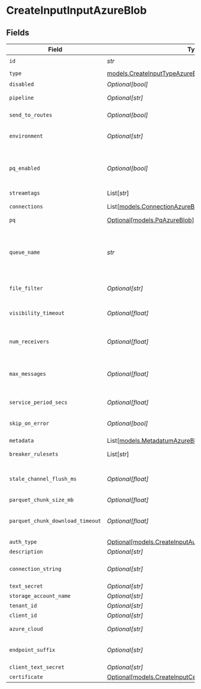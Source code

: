 # CreateInputInputAzureBlob


## Fields

| Field                                                                                                                                                                                                                                                                                                | Type                                                                                                                                                                                                                                                                                                 | Required                                                                                                                                                                                                                                                                                             | Description                                                                                                                                                                                                                                                                                          |
| ---------------------------------------------------------------------------------------------------------------------------------------------------------------------------------------------------------------------------------------------------------------------------------------------------- | ---------------------------------------------------------------------------------------------------------------------------------------------------------------------------------------------------------------------------------------------------------------------------------------------------- | ---------------------------------------------------------------------------------------------------------------------------------------------------------------------------------------------------------------------------------------------------------------------------------------------------- | ---------------------------------------------------------------------------------------------------------------------------------------------------------------------------------------------------------------------------------------------------------------------------------------------------- |
| `id`                                                                                                                                                                                                                                                                                                 | *str*                                                                                                                                                                                                                                                                                                | :heavy_check_mark:                                                                                                                                                                                                                                                                                   | Unique ID for this input                                                                                                                                                                                                                                                                             |
| `type`                                                                                                                                                                                                                                                                                               | [models.CreateInputTypeAzureBlob](../models/createinputtypeazureblob.md)                                                                                                                                                                                                                             | :heavy_check_mark:                                                                                                                                                                                                                                                                                   | N/A                                                                                                                                                                                                                                                                                                  |
| `disabled`                                                                                                                                                                                                                                                                                           | *Optional[bool]*                                                                                                                                                                                                                                                                                     | :heavy_minus_sign:                                                                                                                                                                                                                                                                                   | N/A                                                                                                                                                                                                                                                                                                  |
| `pipeline`                                                                                                                                                                                                                                                                                           | *Optional[str]*                                                                                                                                                                                                                                                                                      | :heavy_minus_sign:                                                                                                                                                                                                                                                                                   | Pipeline to process data from this Source before sending it through the Routes                                                                                                                                                                                                                       |
| `send_to_routes`                                                                                                                                                                                                                                                                                     | *Optional[bool]*                                                                                                                                                                                                                                                                                     | :heavy_minus_sign:                                                                                                                                                                                                                                                                                   | Select whether to send data to Routes, or directly to Destinations.                                                                                                                                                                                                                                  |
| `environment`                                                                                                                                                                                                                                                                                        | *Optional[str]*                                                                                                                                                                                                                                                                                      | :heavy_minus_sign:                                                                                                                                                                                                                                                                                   | Optionally, enable this config only on a specified Git branch. If empty, will be enabled everywhere.                                                                                                                                                                                                 |
| `pq_enabled`                                                                                                                                                                                                                                                                                         | *Optional[bool]*                                                                                                                                                                                                                                                                                     | :heavy_minus_sign:                                                                                                                                                                                                                                                                                   | Use a disk queue to minimize data loss when connected services block. See [Cribl Docs](https://docs.cribl.io/stream/persistent-queues) for PQ defaults (Cribl-managed Cloud Workers) and configuration options (on-prem and hybrid Workers).                                                         |
| `streamtags`                                                                                                                                                                                                                                                                                         | List[*str*]                                                                                                                                                                                                                                                                                          | :heavy_minus_sign:                                                                                                                                                                                                                                                                                   | Tags for filtering and grouping in @{product}                                                                                                                                                                                                                                                        |
| `connections`                                                                                                                                                                                                                                                                                        | List[[models.ConnectionAzureBlob](../models/connectionazureblob.md)]                                                                                                                                                                                                                                 | :heavy_minus_sign:                                                                                                                                                                                                                                                                                   | Direct connections to Destinations, and optionally via a Pipeline or a Pack                                                                                                                                                                                                                          |
| `pq`                                                                                                                                                                                                                                                                                                 | [Optional[models.PqAzureBlob]](../models/pqazureblob.md)                                                                                                                                                                                                                                             | :heavy_minus_sign:                                                                                                                                                                                                                                                                                   | N/A                                                                                                                                                                                                                                                                                                  |
| `queue_name`                                                                                                                                                                                                                                                                                         | *str*                                                                                                                                                                                                                                                                                                | :heavy_check_mark:                                                                                                                                                                                                                                                                                   | The storage account queue name blob notifications will be read from. Value must be a JavaScript expression (which can evaluate to a constant value), enclosed in quotes or backticks. Can be evaluated only at initialization time. Example referencing a Global Variable: `myQueue-${C.vars.myVar}` |
| `file_filter`                                                                                                                                                                                                                                                                                        | *Optional[str]*                                                                                                                                                                                                                                                                                      | :heavy_minus_sign:                                                                                                                                                                                                                                                                                   | Regex matching file names to download and process. Defaults to: .*                                                                                                                                                                                                                                   |
| `visibility_timeout`                                                                                                                                                                                                                                                                                 | *Optional[float]*                                                                                                                                                                                                                                                                                    | :heavy_minus_sign:                                                                                                                                                                                                                                                                                   | The duration (in seconds) that the received messages are hidden from subsequent retrieve requests after being retrieved by a ReceiveMessage request.                                                                                                                                                 |
| `num_receivers`                                                                                                                                                                                                                                                                                      | *Optional[float]*                                                                                                                                                                                                                                                                                    | :heavy_minus_sign:                                                                                                                                                                                                                                                                                   | How many receiver processes to run. The higher the number, the better the throughput - at the expense of CPU overhead.                                                                                                                                                                               |
| `max_messages`                                                                                                                                                                                                                                                                                       | *Optional[float]*                                                                                                                                                                                                                                                                                    | :heavy_minus_sign:                                                                                                                                                                                                                                                                                   | The maximum number of messages to return in a poll request. Azure storage queues never returns more messages than this value (however, fewer messages might be returned). Valid values: 1 to 32.                                                                                                     |
| `service_period_secs`                                                                                                                                                                                                                                                                                | *Optional[float]*                                                                                                                                                                                                                                                                                    | :heavy_minus_sign:                                                                                                                                                                                                                                                                                   | The duration (in seconds) which pollers should be validated and restarted if exited                                                                                                                                                                                                                  |
| `skip_on_error`                                                                                                                                                                                                                                                                                      | *Optional[bool]*                                                                                                                                                                                                                                                                                     | :heavy_minus_sign:                                                                                                                                                                                                                                                                                   | Skip files that trigger a processing error. Disabled by default, which allows retries after processing errors.                                                                                                                                                                                       |
| `metadata`                                                                                                                                                                                                                                                                                           | List[[models.MetadatumAzureBlob](../models/metadatumazureblob.md)]                                                                                                                                                                                                                                   | :heavy_minus_sign:                                                                                                                                                                                                                                                                                   | Fields to add to events from this input                                                                                                                                                                                                                                                              |
| `breaker_rulesets`                                                                                                                                                                                                                                                                                   | List[*str*]                                                                                                                                                                                                                                                                                          | :heavy_minus_sign:                                                                                                                                                                                                                                                                                   | A list of event-breaking rulesets that will be applied, in order, to the input data stream                                                                                                                                                                                                           |
| `stale_channel_flush_ms`                                                                                                                                                                                                                                                                             | *Optional[float]*                                                                                                                                                                                                                                                                                    | :heavy_minus_sign:                                                                                                                                                                                                                                                                                   | How long (in milliseconds) the Event Breaker will wait for new data to be sent to a specific channel before flushing the data stream out, as is, to the Pipelines                                                                                                                                    |
| `parquet_chunk_size_mb`                                                                                                                                                                                                                                                                              | *Optional[float]*                                                                                                                                                                                                                                                                                    | :heavy_minus_sign:                                                                                                                                                                                                                                                                                   | Maximum file size for each Parquet chunk                                                                                                                                                                                                                                                             |
| `parquet_chunk_download_timeout`                                                                                                                                                                                                                                                                     | *Optional[float]*                                                                                                                                                                                                                                                                                    | :heavy_minus_sign:                                                                                                                                                                                                                                                                                   | The maximum time allowed for downloading a Parquet chunk. Processing will stop if a chunk cannot be downloaded within the time specified.                                                                                                                                                            |
| `auth_type`                                                                                                                                                                                                                                                                                          | [Optional[models.CreateInputAuthenticationMethodAzureBlob]](../models/createinputauthenticationmethodazureblob.md)                                                                                                                                                                                   | :heavy_minus_sign:                                                                                                                                                                                                                                                                                   | N/A                                                                                                                                                                                                                                                                                                  |
| `description`                                                                                                                                                                                                                                                                                        | *Optional[str]*                                                                                                                                                                                                                                                                                      | :heavy_minus_sign:                                                                                                                                                                                                                                                                                   | N/A                                                                                                                                                                                                                                                                                                  |
| `connection_string`                                                                                                                                                                                                                                                                                  | *Optional[str]*                                                                                                                                                                                                                                                                                      | :heavy_minus_sign:                                                                                                                                                                                                                                                                                   | Enter your Azure Storage account connection string. If left blank, Stream will fall back to env.AZURE_STORAGE_CONNECTION_STRING.                                                                                                                                                                     |
| `text_secret`                                                                                                                                                                                                                                                                                        | *Optional[str]*                                                                                                                                                                                                                                                                                      | :heavy_minus_sign:                                                                                                                                                                                                                                                                                   | Select or create a stored text secret                                                                                                                                                                                                                                                                |
| `storage_account_name`                                                                                                                                                                                                                                                                               | *Optional[str]*                                                                                                                                                                                                                                                                                      | :heavy_minus_sign:                                                                                                                                                                                                                                                                                   | The name of your Azure storage account                                                                                                                                                                                                                                                               |
| `tenant_id`                                                                                                                                                                                                                                                                                          | *Optional[str]*                                                                                                                                                                                                                                                                                      | :heavy_minus_sign:                                                                                                                                                                                                                                                                                   | The service principal's tenant ID                                                                                                                                                                                                                                                                    |
| `client_id`                                                                                                                                                                                                                                                                                          | *Optional[str]*                                                                                                                                                                                                                                                                                      | :heavy_minus_sign:                                                                                                                                                                                                                                                                                   | The service principal's client ID                                                                                                                                                                                                                                                                    |
| `azure_cloud`                                                                                                                                                                                                                                                                                        | *Optional[str]*                                                                                                                                                                                                                                                                                      | :heavy_minus_sign:                                                                                                                                                                                                                                                                                   | The Azure cloud to use. Defaults to Azure Public Cloud.                                                                                                                                                                                                                                              |
| `endpoint_suffix`                                                                                                                                                                                                                                                                                    | *Optional[str]*                                                                                                                                                                                                                                                                                      | :heavy_minus_sign:                                                                                                                                                                                                                                                                                   | Endpoint suffix for the service URL. Takes precedence over the Azure Cloud setting. Defaults to core.windows.net.                                                                                                                                                                                    |
| `client_text_secret`                                                                                                                                                                                                                                                                                 | *Optional[str]*                                                                                                                                                                                                                                                                                      | :heavy_minus_sign:                                                                                                                                                                                                                                                                                   | Select or create a stored text secret                                                                                                                                                                                                                                                                |
| `certificate`                                                                                                                                                                                                                                                                                        | [Optional[models.CreateInputCertificate]](../models/createinputcertificate.md)                                                                                                                                                                                                                       | :heavy_minus_sign:                                                                                                                                                                                                                                                                                   | N/A                                                                                                                                                                                                                                                                                                  |